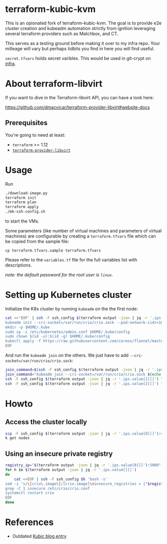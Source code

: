 # terraform-kubic-kvm

This is an opionated fork of terraform-kubic-kvm. The goal is to provide e2e cluster creation and kubeadm automation strictly from ignition leveraging several terraform providers such as Matchbox, and CT.

This serves as a testing ground before making it over to my infra repo. Your milleage will vary but perhaps tidbits you find in here you will find useful.

`secret.tfvars` holds secret varibles. This would be used in git-crypt on [infra](github.com/anthr76/infra).

# About terraform-libvirt

If you want to dive in the Terraform-libvirt API, you can have a look here:

https://github.com/dmacvicar/terraform-provider-libvirt#website-docs

## Prerequisites

You're going to need at least:

* `terraform` >= 1.12
* [`terraform-provider-libvirt`](https://github.com/dmacvicar/terraform-provider-libvirt)


# Usage

Run 

```bash
./download-image.py
terraform init
terraform plan
terraform apply
./mk-ssh-config.sh
```
    
to start the VMs.

Some parameters (like number of virtual machines and parameters of virtual
machines) are configurable by creating a `terraform.tfvars` file which can be
copied from the sample file:

```
cp terraform.tfvars.sample terraform.tfvars
```

Please refer to the `variables.tf` file for the full variables list with
descriptions.

*note: the default password for the root user is `linux`.*

# Setting up Kubernetes cluster

Initialize the K8s cluster by running `kubeadm` on the the first node:

```bash
cat <<'EOF' | ssh -F ssh_config $(terraform output -json | jq -r '.ips.value[0][]') 'bash -s'
kubeadm init --cri-socket=/var/run/crio/crio.sock --pod-network-cidr=10.244.0.0/16
mkdir -p $HOME/.kube
sudo cp -i /etc/kubernetes/admin.conf $HOME/.kube/config
sudo chown $(id -u):$(id -g) $HOME/.kube/config
kubectl apply -f https://raw.githubusercontent.com/coreos/flannel/master/Documentation/kube-flannel.yml
EOF
```
    
And run the `kubeadm join` on the others. We just have to add `--cri-socket=/var/run/crio/crio.sock`:

```bash
join_command=$(ssh -F ssh_config $(terraform output -json | jq -r '.ips.value[0][]') "kubeadm token create --print-join-command")
join_command="kubeadm join --cri-socket=/var/run/crio/crio.sock $(echo $join_command | python -c 'import sys; print(" ".join(sys.stdin.read().split()[2:]))')"
ssh -F ssh_config $(terraform output -json | jq -r '.ips.value[1][]') "$join_command"
ssh -F ssh_config $(terraform output -json | jq -r '.ips.value[2][]') "$join_command"
```

# Howto

## Access the cluster locally

```bash
scp -F ssh_config $(terraform output -json | jq -r '.ips.value[0][]'):~/.kube/config ~/.kube/config
k get nodes
```
    
## Using an insecure private registry

```bash
registry_ip="$(terraform output -json | jq -r '.ips.value[0][]'):5000"  # or another IO
for h in $(terraform output -json | jq -r '.ips.value[][]')
do
    cat <<EOF | ssh -F ssh_config $h 'bash -s'
sed -i 's/\[crio\.image\]/[crio.image]\ninsecure_registries = ["$registry_ip"]/g' /etc/crio/crio.conf
grep -C 1 insecure /etc/crio/crio.conf
systemctl restart crio
EOF
done
 ```
 
# References

 * Outdated [Kubic blog entry](https://kubic.opensuse.org/blog/2018-08-20-kubeadm-intro/)
